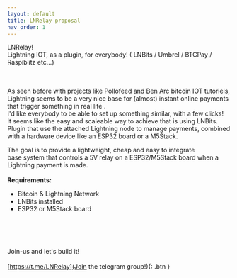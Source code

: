 ```yaml
---
layout: default
title: LNRelay proposal
nav_order: 1
---
```



<span class="fs-8"> LNRelay! </span><br>
Lightning IOT, as a plugin, for everybody!
( LNBits / Umbrel / BTCPay / Raspiblitz etc…)<br><br>

<br>
As seen before with projects like Pollofeed and Ben Arc bitcoin IOT tutoriels,  Lightning seems to be a very nice base for (almost) instant online payments that trigger something in real life . <br>
I'd like everybody to be able to set up something similar, with a few clicks! <br>
It seems like the easy and scaleable way to achieve that is using LNBits.  Plugin that use the attached Lightning node to manage payments, combined with a hardware device like an ESP32 board or a M5Stack.


The goal is to provide a lightweight, cheap and easy to integrate<br> base system that controls a 5V relay on a ESP32/M5Stack board when a Lightning payment is made.
<br><br>
**Requirements:**
- Bitcoin & Lightning Network <br>
- LNBits installed<br>
- ESP32 or M5Stack board
<br>	



<br><br>
<span class="fs-8">
Join-us and let's build it!</span><br>
<span class="fs-3"><br>
[https://t.me/LNRelay](Join the telegram group!){: .btn }


